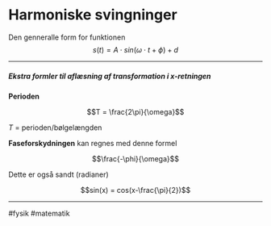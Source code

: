 # Harmoniske svingninger

Den genneralle form for funktionen
$$s(t)= A \cdot sin(\omega \cdot t + \phi) + d$$

---

##### Ekstra formler til aflæsning af transformation i x-retningen

**Perioden**

$$T = \frac{2\pi}{\omega}$$

$T$ = perioden/bølgelængden

**Faseforskydningen** kan regnes med denne formel

$$\frac{-\phi}{\omega}$$

Dette er også sandt (radianer)

$$sin(x) = cos(x-\frac{\pi}{2})$$

---
#fysik 
#matematik 

